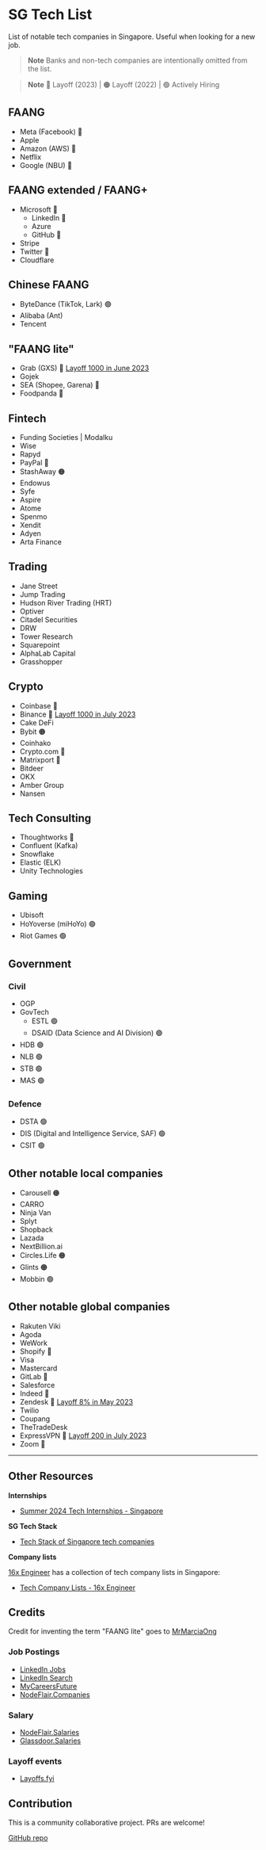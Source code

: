# SG Tech List

List of notable tech companies in Singapore. Useful when looking for a new job.

> **Note** Banks and non-tech companies are intentionally omitted from the list.

> **Note** 🔴 Layoff (2023) | 🟠 Layoff (2022) | 🟢 Actively Hiring

## FAANG

- Meta (Facebook) 🔴
- Apple
- Amazon (AWS) 🔴
- Netflix
- Google (NBU) 🔴

## FAANG extended / FAANG+

- Microsoft 🔴
  - LinkedIn 🔴
  - Azure
  - GitHub 🔴
- Stripe
- Twitter 🔴
- Cloudflare

## Chinese FAANG

- ByteDance (TikTok, Lark) 🟢
- Alibaba (Ant)
- Tencent

## "FAANG lite"

- Grab (GXS) 🔴 [Layoff 1000 in June 2023](https://www.techinasia.com/grab-plans-largest-layoffs-growing-competition-report)
- Gojek
- SEA (Shopee, Garena) 🔴
- Foodpanda 🔴

## Fintech

- Funding Societies | Modalku
- Wise
- Rapyd
- PayPal 🔴
- StashAway 🟠
- Endowus
- Syfe
- Aspire
- Atome
- Spenmo
- Xendit
- Adyen
- Arta Finance

## Trading

- Jane Street
- Jump Trading
- Hudson River Trading (HRT)
- Optiver
- Citadel Securities
- DRW
- Tower Research
- Squarepoint
- AlphaLab Capital
- Grasshopper

## Crypto

- Coinbase 🔴
- Binance 🔴 [Layoff 1000 in July 2023](https://www.reuters.com/technology/binance-lays-off-over-1000-employees-wsj-2023-07-14/)
- Cake DeFi
- Bybit 🟠
- Coinhako
- Crypto.com 🔴
- Matrixport 🔴
- Bitdeer
- OKX
- Amber Group
- Nansen

## Tech Consulting

- Thoughtworks 🔴
- Confluent (Kafka)
- Snowflake
- Elastic (ELK)
- Unity Technologies

## Gaming

- Ubisoft
- HoYoverse (miHoYo) 🟢
- Riot Games 🟢

## Government

### Civil

- OGP
- GovTech
  - ESTL 🟢
  - DSAID (Data Science and AI Division) 🟢
- HDB 🟢
- NLB 🟢
- STB 🟢
- MAS 🟢

### Defence

- DSTA 🟢
- DIS (Digital and Intelligence Service, SAF) 🟢
- CSIT 🟢

## Other notable local companies

- Carousell 🟠
- CARRO
- Ninja Van
- Splyt
- Shopback
- Lazada
- NextBillion.ai
- Circles.Life 🟠
- Glints 🟠
- Mobbin 🟢

## Other notable global companies

- Rakuten Viki
- Agoda
- WeWork
- Shopify 🔴
- Visa
- Mastercard
- GitLab 🔴
- Salesforce
- Indeed 🔴
- Zendesk 🔴 [Layoff 8% in May 2023](https://www.zendesk.com/sg/newsroom/articles/zendesk-workforce-reduction/)
- Twilio
- Coupang
- TheTradeDesk
- ExpressVPN 🔴 [Layoff 200 in July 2023](https://sg.news.yahoo.com/tech-layoffs-cybersecurity-firm-behind-160913325.html)
- Zoom 🔴

---

## Other Resources

**Internships**

- [Summer 2024 Tech Internships - Singapore](https://github.com/kxrt/Singapore-Summer2024-TechInternships)

**SG Tech Stack**

- [Tech Stack of Singapore tech companies](https://github.com/paradite/sg-tech-stack)

**Company lists**

[16x Engineer](https://16x.engineer/) has a collection of tech company lists in Singapore:

- [Tech Company Lists - 16x Engineer](https://16x.engineer/resources/#tech-companies)

## Credits

Credit for inventing the term "FAANG lite" goes to [MrMarciaOng](https://github.com/MrMarciaOng)

### Job Postings

- [LinkedIn Jobs](https://www.linkedin.com/jobs/)
- [LinkedIn Search](https://www.linkedin.com/search/results/people/)
- [MyCareersFuture](https://www.mycareersfuture.gov.sg/)
- [NodeFlair.Companies](https://www.nodeflair.com/companies)

### Salary

- [NodeFlair.Salaries](https://www.nodeflair.com/salaries)
- [Glassdoor.Salaries](https://www.glassdoor.sg/Salaries/singapore-tech-salary-SRCH_IL.0,9_IM1123_KO10,14.htm)

### Layoff events

- [Layoffs.fyi](https://layoffs.fyi/)

## Contribution

This is a community collaborative project. PRs are welcome!

[GitHub repo](https://github.com/paradite/sg-tech-list)

